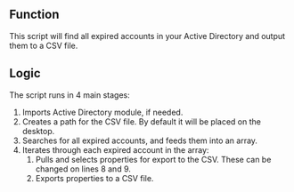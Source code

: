 ## Function

This script will find all expired accounts in your Active Directory and output them to a CSV file.

## Logic

The script runs in 4 main stages:

1. Imports Active Directory module, if needed.
2. Creates a path for the CSV file. By default it will be placed on the desktop.
3. Searches for all expired accounts, and feeds them into an array.
4. Iterates through each expired account in the array:
    1.  Pulls and selects properties for export to the CSV. These can be changed on lines 8 and 9.
    2.  Exports properties to a CSV file.
